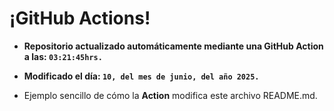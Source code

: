 # ¡GitHub Actions!
* **Repositorio actualizado automáticamente mediante una GitHub Action a las: `03:21:45hrs.`**
* **Modificado el día: `10, del mes de junio, del año 2025.`**

* Ejemplo sencillo de cómo la **Action** modifica este archivo README.md.
